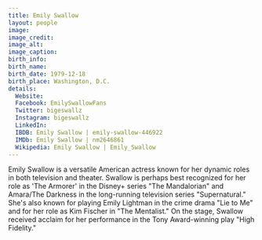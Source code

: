 ```yaml
---
title: Emily Swallow
layout: people
image: 
image_credit: 
image_alt: 
image_caption: 
birth_info:
birth_name: 
birth_date: 1979-12-18
birth_place: Washington, D.C.
details:
  Website: 
  Facebook: EmilySwallowFans
  Twitter: bigeswallz
  Instagram: bigeswallz
  LinkedIn: 
  IBDB: Emily Swallow | emily-swallow-446922
  IMDb: Emily Swallow | nm2646861
  Wikipedia: Emily Swallow | Emily_Swallow
---
```

Emily Swallow is a versatile American actress known for her dynamic roles in both television and theater. Swallow is perhaps best recognized for her role as 'The Armorer' in the Disney+ series "The Mandalorian" and Amara/The Darkness in the long-running television series "Supernatural." She's also known for playing Emily Lightman in the crime drama "Lie to Me" and for her role as Kim Fischer in "The Mentalist." On the stage, Swallow received acclaim for her performance in the Tony Award-winning play "High Fidelity."